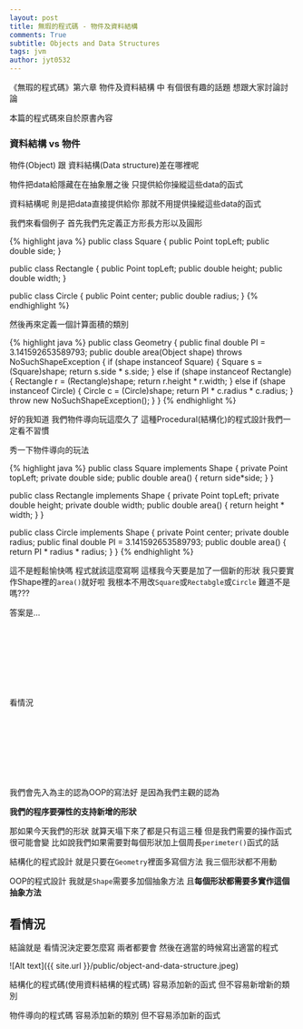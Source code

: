 ```yaml
---
layout: post
title: 無瑕的程式碼 - 物件及資料結構
comments: True 
subtitle: Objects and Data Structures
tags: jvm
author: jyt0532
---
```


《無瑕的程式碼》第六章 物件及資料結構 中 有個很有趣的話題 想跟大家討論討論

本篇的程式碼來自於原書內容


### 資料結構 vs 物件

物件(Object) 跟 資料結構(Data structure)差在哪裡呢

物件把data給隱藏在在抽象層之後 只提供給你操縱這些data的函式

資料結構呢 則是把data直接提供給你 那就不用提供操縱這些data的函式

我們來看個例子 首先我們先定義正方形長方形以及圓形

{% highlight java %}
public class Square { 
  public Point topLeft; 
  public double side;
}

public class Rectangle { 
  public Point topLeft; 
  public double height; 
  public double width;
}

public class Circle { 
  public Point center; 
  public double radius;
}
{% endhighlight %}

然後再來定義一個計算面積的類別

{% highlight java %}
public class Geometry {
  public final double PI = 3.141592653589793;
  public double area(Object shape) throws NoSuchShapeException {
    if (shape instanceof Square) { 
      Square s = (Square)shape; return s.side * s.side;
    }
    else if (shape instanceof Rectangle) { 
      Rectangle r = (Rectangle)shape; return r.height * r.width;
    }
    else if (shape instanceof Circle) {
      Circle c = (Circle)shape;
      return PI * c.radius * c.radius; 
    }
    throw new NoSuchShapeException(); }
}
{% endhighlight %}

好的我知道 我們物件導向玩這麼久了 這種Procedural(結構化)的程式設計我們一定看不習慣 

秀一下物件導向的玩法

{% highlight java %}
public class Square implements Shape { 
  private Point topLeft;
  private double side;
  public double area() { 
    return side*side;
  } 
}

public class Rectangle implements Shape { 
  private Point topLeft;
  private double height;
  private double width;
  public double area() { 
    return height * width;
  } 
}

public class Circle implements Shape { 
  private Point center;
  private double radius;
  public final double PI = 3.141592653589793;
  public double area() {
    return PI * radius * radius;
  } 
}
{% endhighlight %}

這不是輕鬆愉快嗎 程式就該這麼寫啊 這樣我今天要是加了一個新的形狀 我只要實作Shape裡的`area()`就好啦 我根本不用改`Square`或`Rectabgle`或`Circle` 難道不是嗎???

答案是... 

&nbsp;

&nbsp;

&nbsp;

&nbsp;

看情況

&nbsp;

&nbsp;

&nbsp;

&nbsp;

我們會先入為主的認為OOP的寫法好 是因為我們主觀的認為

**我們的程序要彈性的支持新增的形狀**

那如果今天我們的形狀 就算天塌下來了都是只有這三種 但是我們需要的操作函式很可能會變 比如說我們如果需要對每個形狀加上個周長`perimeter()`函式的話

結構化的程式設計 就是只要在`Geometry`裡面多寫個方法 我三個形狀都不用動

OOP的程式設計 我就是`Shape`需要多加個抽象方法 且**每個形狀都需要多實作這個抽象方法**

## 看情況

結論就是 看情況決定要怎麼寫 兩者都要會 然後在適當的時候寫出適當的程式

![Alt text]({{ site.url }}/public/object-and-data-structure.jpeg)


結構化的程式碼(使用資料結構的程式碼) 容易添加新的函式 但不容易新增新的類別

物件導向的程式碼 容易添加新的類別 但不容易添加新的函式
